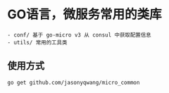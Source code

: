 # GO语言，微服务常用的类库

    - conf/ 基于 go-micro v3 从 consul 中获取配置信息
    - utils/ 常用的工具类

## 使用方式
    
    go get github.com/jasonyqwang/micro_common


